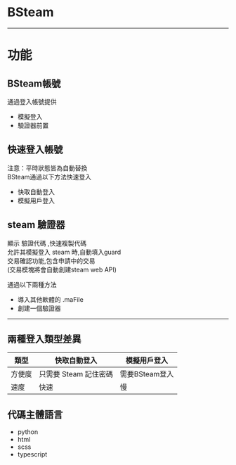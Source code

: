 # BSteam
---
# 功能
## BSteam帳號
通過登入帳號提供
* 模擬登入
* 驗證器前置

## 快速登入帳號
注意：平時狀態皆為自動替換  
BSteam通過以下方法快速登入
* 快取自動登入
* 模擬用戶登入

## steam 驗證器
顯示 驗證代碼 ,快速複製代碼  
允許其模擬登入 steam 時,自動填入guard  
交易確認功能,包含申請中的交易  
(交易模塊將會自動創建steam web API) 
  
通過以下兩種方法  
* 導入其他軟體的 .maFile
* 創建一個驗證器

---
## 兩種登入類型差異
| 類型 | 快取自動登入 | 模擬用戶登入 |
| --- | --- | --- |
| 方便度 | 只需要 Steam 記住密碼 | 需要BSteam登入 |
| 速度 | 快速 | 慢 |
  
## 代碼主體語言
* python
* html
* scss
* typescript